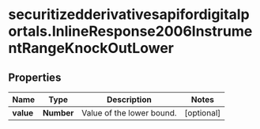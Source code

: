 # securitizedderivativesapifordigitalportals.InlineResponse2006InstrumentRangeKnockOutLower

## Properties

Name | Type | Description | Notes
------------ | ------------- | ------------- | -------------
**value** | **Number** | Value of the lower bound. | [optional] 


